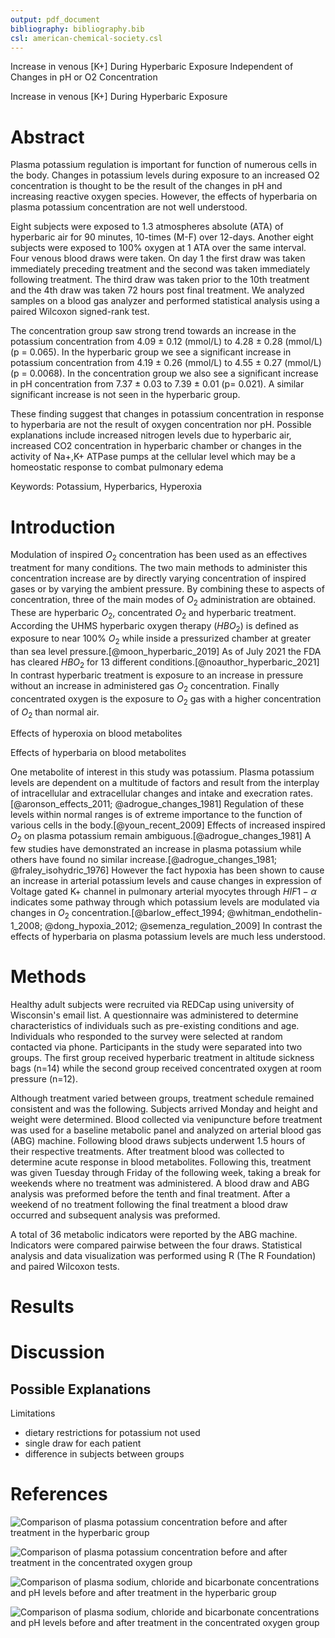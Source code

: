 ```yaml
---
output: pdf_document
bibliography: bibliography.bib
csl: american-chemical-society.csl
---
```


<!---pandoc --bibliography=test.bib --citeproc -o test.pdf test.md--->

Increase in venous [K+] During Hyperbaric Exposure Independent of Changes in pH or O2 Concentration

Increase in venous [K+] During Hyperbaric Exposure

# Abstract
Plasma potassium regulation is important for function of numerous cells in the body. Changes in potassium levels during exposure to an increased O2 concentration is thought to be the result of the changes in pH and increasing reactive oxygen species. However, the effects of hyperbaria on plasma potassium concentration are not well understood.

Eight subjects were exposed to 1.3 atmospheres absolute (ATA) of hyperbaric air for 90 minutes, 10-times (M-F) over 12-days. Another eight subjects were exposed to 100% oxygen at 1 ATA over the same interval. Four venous blood draws were taken. On day 1 the first draw was taken immediately preceding treatment and the second was taken immediately following treatment. The third draw was taken prior to the 10th treatment and the 4th draw was taken 72 hours post final treatment. We analyzed samples on a blood gas analyzer and performed statistical analysis using a paired Wilcoxon signed-rank test.

The concentration group saw strong trend towards an increase in the potassium concentration from 4.09 ± 0.12 (mmol/L) to 4.28 ± 0.28 (mmol/L) (p = 0.065). In the hyperbaric group we see a significant increase in potassium concentration from 4.19 ± 0.26 (mmol/L) to 4.55 ± 0.27 (mmol/L) (p = 0.0068). In the concentration group we also see a significant increase in pH concentration from 7.37 ± 0.03 to 7.39 ± 0.01 (p= 0.021). A similar significant increase is not seen in the hyperbaric group.

These finding suggest that changes in potassium concentration in response to hyperbaria are not the result of oxygen concentration nor pH. Possible explanations include increased nitrogen levels due to hyperbaric air, increased CO2 concentration in hyperbaric chamber or changes in the activity of Na+,K+ ATPase pumps at the cellular level which may be a homeostatic response to combat pulmonary edema

Keywords: Potassium, Hyperbarics, Hyperoxia

# Introduction

Modulation of inspired $O_2$ concentration has been used as an effectives treatment for many conditions. The two main methods to administer this concentration increase are by directly varying concentration of inspired gases or by varying the ambient pressure. By combining these to aspects of concentration, three of the main modes of $O_2$ administration are obtained. These are hyperbaric $O_2$, concentrated $O_2$ and hyperbaric treatment. According the UHMS hyperbaric oxygen therapy ($HBO_2$) is defined as exposure to near 100% $O_2$ while inside a pressurized chamber at greater than sea level pressure.[@moon_hyperbaric_2019] As of July 2021 the FDA has cleared $HBO_2$ for 13 different conditions.[@noauthor_hyperbaric_2021] In contrast hyperbaric treatment is exposure to an increase in pressure without an increase in administered gas $O_2$ concentration. Finally concentrated oxygen is the exposure to $O_2$ gas with a higher concentration of $O_2$ than normal air.


Effects of hyperoxia on blood metabolites


Effects of hyperbaria on blood metabolites


One metabolite of interest in this study was potassium. Plasma potassium levels are dependent on a multitude of factors and result from the interplay of intracellular and extracellular changes and intake and execration rates.[@aronson_effects_2011; @adrogue_changes_1981] Regulation of these levels within normal ranges is of extreme importance to the function of various cells in the body.[@youn_recent_2009] Effects of increased inspired $O_2$ on plasma potassium remain ambiguous.[@adrogue_changes_1981] A few studies have demonstrated an increase in plasma potassium while others have found no similar increase.[@adrogue_changes_1981; @fraley_isohydric_1976] However the fact hypoxia has been shown to cause an increase in arterial potassium levels and cause changes in expression of Voltage gated K+ channel in pulmonary arterial myocytes through $HIF1-\alpha$ indicates some pathway through which potassium levels are modulated via changes in $O_2$ concentration.[@barlow_effect_1994; @whitman_endothelin-1_2008; @dong_hypoxia_2012; @semenza_regulation_2009] In contrast the effects of hyperbaria on plasma potassium levels are much less understood.

# Methods

Healthy adult subjects were recruited via REDCap using university of Wisconsin's email list. A questionnaire was administered to determine characteristics of individuals such as pre-existing conditions and age. Individuals who responded to the survey were selected at random contacted via phone. Participants in the study were separated into two groups. The first group received hyperbaric treatment in altitude sickness bags (n=14) while the second group received concentrated oxygen at room pressure (n=12).

Although treatment varied between groups, treatment schedule remained consistent and was the following. Subjects arrived Monday and height and weight were determined. Blood collected via venipuncture before treatment was used for a baseline metabolic panel and analyzed on arterial blood gas (ABG) machine. Following blood draws subjects underwent 1.5 hours of their respective treatments. After treatment blood was collected to determine acute response in blood metabolites. Following this, treatment was given Tuesday through Friday of the following week, taking a break for weekends where no treatment was administered. A blood draw and ABG analysis was preformed before the tenth and final treatment. After a weekend of no treatment following the final treatment a blood draw occurred and subsequent analysis was preformed.

A total of 36 metabolic indicators were reported by the ABG machine. Indicators were compared pairwise between the four draws. Statistical analysis and data visualization was performed using R (The R Foundation) and paired Wilcoxon tests.

# Results

# Discussion

Possible Explanations
-

Limitations
- dietary restrictions for potassium not used
- single draw for each patient
- difference in subjects between groups

# References



![Comparison of plasma potassium concentration before and after treatment in the hyperbaric group](C:\Users\jakel\github\Increase-in-venous-K-\Figures\hyper_K+.jpg "Plasma Potassium levels in The Hyperbaric Group")

![Comparison of plasma potassium concentration before and after treatment in the concentrated oxygen group](C:\Users\jakel\github\Increase-in-venous-K-\Figures\conc_K+.jpg "Plasma Potassium levels in The Concentrated Oxygen Group")

![Comparison of plasma sodium, chloride and bicarbonate concentrations and pH levels before and after treatment in the hyperbaric group](C:\Users\jakel\github\Increase-in-venous-K-\Figures\hyper_ions.jpg)

![Comparison of plasma sodium, chloride and bicarbonate concentrations and pH levels before and after treatment in the concentrated oxygen group](C:\Users\jakel\github\Increase-in-venous-K-\Figures\conc_ions.jpg)
